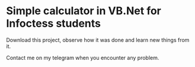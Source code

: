 # Simple calculator in VB.Net for Infoctess students

Download this project, observe how it was done and learn new things from it.

Contact me on my telegram when you encounter any problem.